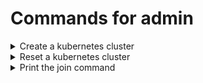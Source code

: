 # Commands for admin

<details>
  <summary>Create a kubernetes cluster</summary>
  
  ```python
  sudo kubeadm init --apiserver-advertise-address=xxx.xxx.xx.xx --pod-network-cidr=xxx.xxx.0.0/16
  ```
</details>


<details>
  <summary>Reset a kubernetes cluster</summary>
  
  ```python
  # run on master nodes and worker nodes
  sudo kubeadm reset -f
  sudo rm -rf /etc/cni/net.d && sudo rm -rf $HOME/.kube/config
  ```
</details>

<details>
  <summary>Print the join command</summary>
  
  ```python
  kubeadm token create --print-join-command
  ```
</details>

